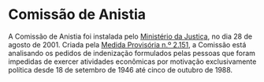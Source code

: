 Comissão de Anistia
====

A Comissão de Anistia foi instalada pelo [Ministério da Justiça][MJ], no dia 28 de agosto de 2001. Criada pela [Medida Provisória n.º 2.151][MP2151], a Comissão está analisando os pedidos de indenização formulados pelas pessoas que foram impedidas de exercer atividades econômicas por motivação exclusivamente política desde 18 de setembro de 1946 até cinco de outubro de 1988.

[MJ]:/orgao/ministerio-da-justica
[MP2151]:http://www.planalto.gov.br/ccivil_03/mpv/Antigas_2001/2151-3.htm
